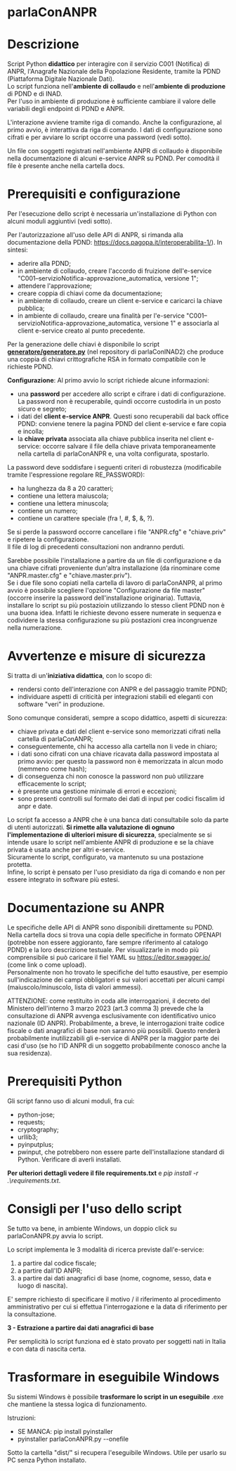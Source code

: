 # parlaConANPR




# Descrizione
Script Python **didattico** per interagire con il servizio C001 (Notifica) di ANPR, l'Anagrafe Nazionale della Popolazione Residente, tramite la PDND (Piattaforma Digitale Nazionale Dati).  
Lo script funziona nell'**ambiente di collaudo** e nell'**ambiente di produzione** di PDND e di INAD.  
Per l'uso in ambiente di produzione è sufficiente cambiare il valore delle variabili degli endpoint di PDND e ANPR.  

L'interazione avviene tramite riga di comando. Anche la configurazione, al primo avvio, è interattiva da riga di comando. I dati di configurazione sono cifrati e per avviare lo script occorre una password (vedi sotto).

Un file con soggetti registrati nell'ambiente ANPR di collaudo è disponibile nella documentazione di alcuni e-service ANPR su PDND. Per comodità il file è presente anche nella cartella docs.

# Prerequisiti e configurazione

Per l'esecuzione dello script è necessaria un'installazione di Python con alcuni moduli aggiuntivi (vedi sotto).

Per l'autorizzazione all'uso delle API di ANPR, si rimanda alla documentazione della PDND: https://docs.pagopa.it/interoperabilita-1/). In sintesi:
- aderire alla PDND;
- in ambiente di collaudo, creare l'accordo di fruizione dell'e-service "C001–servizioNotifica-approvazione_automatica, versione 1";
- attendere l'approvazione;
- creare coppia di chiavi come da documentazione;
- in ambiente di collaudo, creare un client e-service e caricarci la chiave pubblica;
- in ambiente di collaudo, creare una finalità per l'e-service "C001–servizioNotifica-approvazione_automatica, versione 1" e associarla al client e-service creato al punto precedente.

Per la generazione delle chiavi è disponibile lo script **[generatore/generatore.py](https://github.com/franthemanIT/parlaConINAD2/blob/main/generatore/generatore.py)** (nel repository di parlaConINAD2) che produce una coppia di chiavi crittografiche RSA in formato compatibile con le richieste PDND.

**Configurazione**:
Al primo avvio lo script richiede alcune informazioni:
- una **password** per accedere allo script e cifrare i dati di configurazione. La password non è recuperabile, quindi occorre custodirla in un posto sicuro e segreto;
- i dati del **client e-service ANPR**. Questi sono recuperabili dal back office PDND: conviene tenere la pagina PDND del client e-service e fare copia e incolla;
- la **chiave privata** associata alla chiave pubblica inserita nel client e-service: occorre salvare il file della chiave privata temporaneamente nella cartella di parlaConANPR e, una volta configurata, spostarlo.

La password deve soddisfare i seguenti criteri di robustezza (modificabile tramite l'espressione regolare RE_PASSWORD):
- ha lunghezza da 8 a 20 caratteri;
- contiene una lettera maiuscola;
- contiene una lettera minuscola;
- contiene un numero;
- contiene un carattere speciale (fra !, #, $, &, ?).

Se si perde la password occorre cancellare i file "ANPR.cfg" e "chiave.priv" e ripetere la configurazione.  
Il file di log di precedenti consultazioni non andranno perduti.

Sarebbe possibile l'installazione a partire da un file di configurazione e da una chiave cifrati proveniente dun'altra installazione (da rinominare come "ANPR.master.cfg" e "chiave.master.priv").  
Se i due file sono copiati nella cartella di lavoro di parlaConANPR, al primo avvio è possibile scegliere l'opzione "Configurazione da file master" (occorre inserire la password dell'installazione originaria).
Tuttavia, installare lo script su più postazioin utilizzando lo stesso client PDND non è una buona idea. Infatti le richieste devono essere numerate in sequenza e codividere la stessa configurazione su più postazioni crea incongruenze nella numerazione.

# Avvertenze e misure di sicurezza

Si tratta di un'**iniziativa didattica**, con lo scopo di:
- rendersi conto dell'interazione con ANPR e del passaggio tramite PDND;
- individuare aspetti di criticità per integrazioni stabili ed eleganti con software "veri" in produzione.

Sono comunque considerati, sempre a scopo didattico, aspetti di sicurezza:
- chiave privata e dati del client e-service sono memorizzati cifrati nella cartella di parlaConANPR;
- conseguentemente, chi ha accesso alla cartella non li vede in chiaro;
- i dati sono cifrati con una chiave ricavata dalla password impostata al primo avvio: per questo la password non è memorizzata in alcun modo (nemmeno come hash);
- di conseguenza chi non conosce la password non può utilizzare efficacemente lo script;
- è presente una gestione minimale di errori e eccezioni;
- sono presenti controlli sul formato dei dati di input per codici fiscalim id anpr e date.

Lo script fa accesso a ANPR che è una banca dati consultabile solo da parte di utenti autorizzati.
**Si rimette alla valutazione di ognuno l'implementazione di ulteriori misure di sicurezza**, specialmente se si intende usare lo script nell'ambiente ANPR di produzione e se la chiave privata è usata anche per altri e-service.  
Sicuramente lo script, configurato, va mantenuto su una postazione protetta.  
Infine, lo script è pensato per l'uso presidiato da riga di comando e non per essere integrato in software più estesi.  

# Documentazione su ANPR

Le specifiche delle API di ANPR sono disponibili direttamente su PDND. Nella cartella docs si trova una copia delle specifiche in formato OPENAPI (potrebbe non essere aggioranto, fare sempre riferimento al catalogo PDND) e la loro descrizione testuale.
Per visualizzarle in modo più comprensibile si può caricare il fiel YAML su https://editor.swagger.io/ (come link o come upload).  
Personalmente non ho trovato le specifiche del tutto esaustive, per esempio sull'indicazione dei campi obbligatori e sui valori accettati per alcuni campi (maiuscolo/minuscolo, lista di valori ammessi).

ATTENZIONE: come restituito in coda alle interrogazioni, il decreto del Ministero dell'interno 3 marzo 2023 (art.3 comma 3) prevede che la consultazione di ANPR avvenga esclusivamente con identificativo unico nazionale (ID ANPR). Probabilmente, a breve, le interrogazioni traite codice fiscale o dati anagrafici di base non saranno più possibili. Questo renderà probabilmente inutilizzabili gli e-service di ANPR per la maggior parte dei casi d'uso (se ho l'ID ANPR di un soggetto probabilmente conosco anche la sua residenza).

# Prerequisiti Python

Gli script fanno uso di alcuni moduli, fra cui:
- python-jose;
- requests;
- cryptography;
- urllib3;
- pyinputplus;
- pwinput,
che potrebbero non essere parte dell'installazione standard di Python. 
Verificare di averli installati.  

**Per ulteriori dettagli vedere il file requirements.txt** e *pip install -r .\requirements.txt*.

# Consigli per l'uso dello script

Se tutto va bene, in ambiente Windows, un doppio click su parlaConANPR.py avvia lo script.

Lo script implementa le 3 modalità di ricerca previste dall'e-service:
1) a partire dal codice fiscale;
2) a partire dall'ID ANPR;
3) a partire dai dati anagrafici di base (nome, cognome, sesso, data e luogo di nascita).

E' sempre richiesto di specificare il motivo / il riferimento al procedimento amministrativo per cui si effettua l'interrogazione e la data di riferimento per la consultazione.  

**3 - Estrazione a partire dai dati anagrafici di base**

Per semplicità lo script funziona ed è stato provato per soggetti nati in Italia e con data di nascita certa.

# Trasformare in eseguibile Windows

Su sistemi Windows è possibile **trasformare lo script in un eseguibile** .exe che mantiene la stessa logica di funzionamento.  

Istruzioni:
- SE MANCA: pip install pyinstaller
- pyinstaller parlaConANPR.py --onefile

Sotto la cartella "dist/" si recupera l'eseguibile Windows.
Utile per usarlo su PC senza Python installato.


